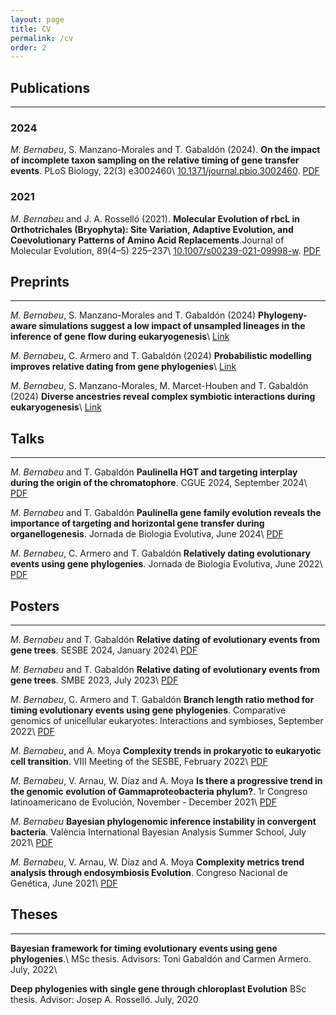 ```yaml
---
layout: page
title: CV
permalink: /cv
order: 2
---
```



## Publications
---

### 2024
*M. Bernabeu*, S. Manzano-Morales and T. Gabaldón (2024).
**On the impact of incomplete taxon sampling on the relative timing of gene transfer events**. PLoS Biology, 22(3) e3002460\\
[10.1371/journal.pbio.3002460](https://doi.org/10.1371/journal.pbio.3002460). [PDF](https://drive.google.com/uc?export=download&id=1JvShztPmVf74qSCTLbaTacUYMSYMg-UZ)

### 2021
*M. Bernabeu* and J. A. Rosselló (2021).
**Molecular Evolution of rbcL in Orthotrichales (Bryophyta): Site Variation, Adaptive Evolution, and Coevolutionary Patterns of Amino Acid Replacements**.Journal of Molecular Evolution, 89(4–5) 225–237\\
[10.1007/s00239-021-09998-w](https://doi.org/10.1007/s00239-021-09998-w).
[PDF](https://drive.google.com/uc?export=download&id=14k4oapOk2zy-sgbLCYYCnVh3_LQIom4l)


## Preprints
---
*M. Bernabeu*, S. Manzano-Morales and T. Gabaldón (2024)
**Phylogeny-aware simulations suggest a low impact of unsampled lineages in the inference of gene flow during eukaryogenesis**\\
[Link](10.1101/2024.10.04.616067)

*M. Bernabeu*, C. Armero and T. Gabaldón (2024)
**Probabilistic modelling improves relative dating from gene phylogenies**\\
[Link](10.1101/2024.09.30.615760)

*M. Bernabeu*, S. Manzano-Morales, M. Marcet-Houben and T. Gabaldón (2024)
**Diverse ancestries reveal complex symbiotic interactions during eukaryogenesis**\\
[Link](10.1101/2024.10.14.618062)


## Talks
---
*M. Bernabeu* and T. Gabaldón
**Paulinella HGT and targeting interplay during the origin of the chromatophore**.
CGUE 2024, September 2024\\
[PDF](https://drive.google.com/uc?export=download&id=1l9G-Tamn4xm5iyZwLj5LBW3K6rMBVMrN)

*M. Bernabeu* and T. Gabaldón
**Paulinella gene family evolution reveals the importance of targeting and horizontal gene transfer during organellogenesis**.
Jornada de Biologia Evolutiva, June 2024\\
[PDF](https://drive.google.com/uc?export=download&id=1iAqNdAoUDy6G0Esv4Vi2rvcbSxb_yqoP)

*M. Bernabeu*, C. Armero and T. Gabaldón
**Relatively dating evolutionary events using gene phylogenies**.
Jornada de Biologia Evolutiva, June 2022\\
[PDF](https://drive.google.com/uc?export=download&id=1AktxDhvCs-iuecwcgtFJ0M14Mj7KDjer)


## Posters
---
*M. Bernabeu* and T. Gabaldón
**Relative dating of evolutionary events from gene trees**.
SESBE 2024, January 2024\\
[PDF](https://drive.google.com/uc?export=download&id=12Eqo40uENx0SbQyxBmsHIINdrmQ2yLRd)

*M. Bernabeu* and T. Gabaldón
**Relative dating of evolutionary events from gene trees**.
SMBE 2023, July 2023\\
[PDF](https://drive.google.com/uc?export=download&id=1YNSYJBoyLztfcBwlO_Xc3pLk6gY6KAYx)

*M. Bernabeu*, C. Armero and T. Gabaldón
**Branch length ratio method for timing evolutionary events using gene phylogenies**.
Comparative genomics of unicellular eukaryotes: Interactions and symbioses, September 2022\\
[PDF](https://drive.google.com/uc?export=download&id=1shDp__tPAES3gwUCv8yZ0qHc45cGxgln)

*M. Bernabeu*, and A. Moya
**Complexity trends in prokaryotic to eukaryotic cell transition**.
VIII Meeting of the SESBE, February 2022\\
[PDF](https://drive.google.com/uc?export=download&id=1L1AoZGBVKKJGmWLJBV_4fVtf22TUxFwt)

*M. Bernabeu*, V. Arnau, W. Díaz and A. Moya
**Is there a progressive trend in the genomic evolution of Gammaproteobacteria phylum?**.
1r Congreso latinoamericano de Evolución, November - December 2021\\
[PDF](https://drive.google.com/uc?export=download&id=12gU181ZQA5GFoEFyIIlWUGPN_Iigef7u)

*M. Bernabeu*
**Bayesian phylogenomic inference instability in convergent bacteria**.
València International Bayesian Analysis Summer School, July 2021\\
[PDF](https://drive.google.com/uc?export=download&id=1XnjuGvYoo0RBy7yY5PsSos7Z6bfC3Lg0)

*M. Bernabeu*, V. Arnau, W. Díaz and A. Moya
**Complexity metrics trend analysis through endosymbiosis Evolution**.
Congreso Nacional de Genética, June 2021\\
[PDF](https://drive.google.com/uc?export=download&id=1MqWeN2yESrb3NpWib806DHq0u6dZnsLA)


## Theses
---
**Bayesian framework for timing evolutionary events using gene phylogenies**.\\
MSc thesis. Advisors: Toni Gabaldón and Carmen Armero. July, 2022\\

**Deep phylogenies with single gene through chloroplast Evolution**
BSc thesis. Advisor: Josep A. Rosselló. July, 2020